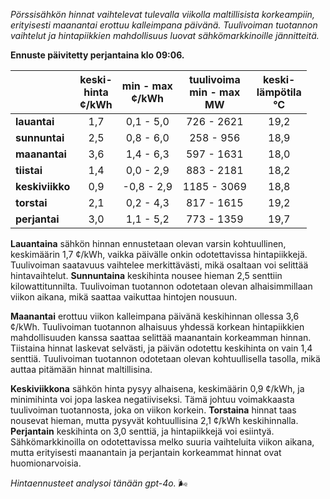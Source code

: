 *Pörssisähkön hinnat vaihtelevat tulevalla viikolla maltillisista korkeampiin, erityisesti maanantai erottuu kalleimpana päivänä. Tuulivoiman tuotannon vaihtelut ja hintapiikkien mahdollisuus luovat sähkömarkkinoille jännitteitä.*

**Ennuste päivitetty perjantaina klo 09:06.**

|             | keski-<br>hinta<br>¢/kWh | min - max<br>¢/kWh | tuulivoima<br>min - max<br>MW | keski-<br>lämpötila<br>°C |
|:------------|:----------------:|:----------------:|:-------------:|:-------------:|
| **lauantai** | 1,7             | 0,1 - 5,0        | 726 - 2621    | 19,2          |
| **sunnuntai**| 2,5             | 0,8 - 6,0        | 258 - 956     | 18,9          |
| **maanantai**| 3,6             | 1,4 - 6,3        | 597 - 1631    | 18,0          |
| **tiistai**  | 1,4             | 0,0 - 2,9        | 883 - 2181    | 18,2          |
| **keskiviikko**| 0,9           | -0,8 - 2,9       | 1185 - 3069   | 18,8          |
| **torstai**  | 2,1             | 0,2 - 4,3        | 817 - 1615    | 19,2          |
| **perjantai**| 3,0             | 1,1 - 5,2        | 773 - 1359    | 19,7          |

**Lauantaina** sähkön hinnan ennustetaan olevan varsin kohtuullinen, keskimäärin 1,7 ¢/kWh, vaikka päivälle onkin odotettavissa hintapiikkejä. Tuulivoiman saatavuus vaihtelee merkittävästi, mikä osaltaan voi selittää hintavaihtelut. **Sunnuntaina** keskihinta nousee hieman 2,5 senttiin kilowattitunnilta. Tuulivoiman tuotannon odotetaan olevan alhaisimmillaan viikon aikana, mikä saattaa vaikuttaa hintojen nousuun. 

**Maanantai** erottuu viikon kalleimpana päivänä keskihinnan ollessa 3,6 ¢/kWh. Tuulivoiman tuotannon alhaisuus yhdessä korkean hintapiikkien mahdollisuuden kanssa saattaa selittää maanantain korkeamman hinnan. Tiistaina hinnat laskevat selvästi, ja päivän odotettu keskihinta on vain 1,4 senttiä. Tuulivoiman tuotannon odotetaan olevan kohtuullisella tasolla, mikä auttaa pitämään hinnat maltillisina.

**Keskiviikkona** sähkön hinta pysyy alhaisena, keskimäärin 0,9 ¢/kWh, ja minimihinta voi jopa laskea negatiiviseksi. Tämä johtuu voimakkaasta tuulivoiman tuotannosta, joka on viikon korkein. **Torstaina** hinnat taas nousevat hieman, mutta pysyvät kohtuullisina 2,1 ¢/kWh keskihinnalla. **Perjantain** keskihinta on 3,0 senttiä, ja hintapiikkejä voi esiintyä. Sähkömarkkinoilla on odotettavissa melko suuria vaihteluita viikon aikana, mutta erityisesti maanantain ja perjantain korkeammat hinnat ovat huomionarvoisia.

*Hintaennusteet analysoi tänään gpt-4o.* 🌬️
